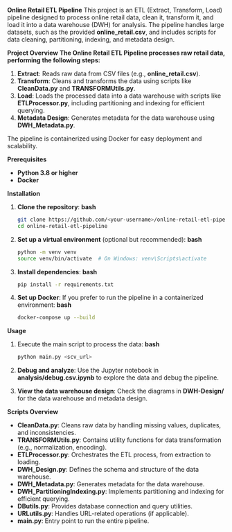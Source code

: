 
**Online Retail ETL Pipeline**
This project is an ETL (Extract, Transform, Load) pipeline designed to process online retail data, clean it, transform it, and load it into a data warehouse (DWH) for analysis. The pipeline handles large datasets, such as the provided **online_retail.csv**, and includes scripts for data cleaning, partitioning, indexing, and metadata design.

**Project Overview**
**The Online Retail ETL Pipeline processes raw retail data, performing the following steps:**

1. **Extract**: Reads raw data from CSV files (e.g., **online_retail.csv**).
2. **Transform**: Cleans and transforms the data using scripts like **CleanData.py** and **TRANSFORMUtils.py**.
3. **Load**: Loads the processed data into a data warehouse with scripts like **ETLProcessor.py**, including partitioning and indexing for efficient querying.
4. **Metadata Design**: Generates metadata for the data warehouse using **DWH_Metadata.py**.

The pipeline is containerized using Docker for easy deployment and scalability.

**Prerequisites**

* **Python 3.8 or higher**
* **Docker**

**Installation**

1. **Clone the repository**:
   **bash**

   ```bash
   git clone https://github.com/<your-username>/online-retail-etl-pipeline.git
   cd online-retail-etl-pipeline
   ```
2. **Set up a virtual environment** (optional but recommended):
   **bash**

   ```bash
   python -m venv venv
   source venv/bin/activate  # On Windows: venv\Scripts\activate
   ```
3. **Install dependencies**:
   **bash**

   ```bash
   pip install -r requirements.txt
   ```
4. **Set up Docker**:
   If you prefer to run the pipeline in a containerized environment:
   **bash**

   ```bash
   docker-compose up --build
   ```

**Usage**

1. Execute the main script to process the data:
   **bash**

   ```bash
   python main.py <scv_url>
   ```
3. **Debug and analyze**:
   Use the Jupyter notebook in **analysis/debug.csv.ipynb** to explore the data and debug the pipeline.
4. **View the data warehouse design**:
   Check the diagrams in **DWH-Design/** for the data warehouse and metadata design.

**Scripts Overview**
* **CleanData.py**: Cleans raw data by handling missing values, duplicates, and inconsistencies.
* **TRANSFORMUtils.py**: Contains utility functions for data transformation (e.g., normalization, encoding).
* **ETLProcessor.py**: Orchestrates the ETL process, from extraction to loading.
* **DWH_Design.py**: Defines the schema and structure of the data warehouse.
* **DWH_Metadata.py**: Generates metadata for the data warehouse.
* **DWH_PartitioningIndexing.py**: Implements partitioning and indexing for efficient querying.
* **DButils.py**: Provides database connection and query utilities.
* **URLutils.py**: Handles URL-related operations (if applicable).
* **main.py**: Entry point to run the entire pipeline.
